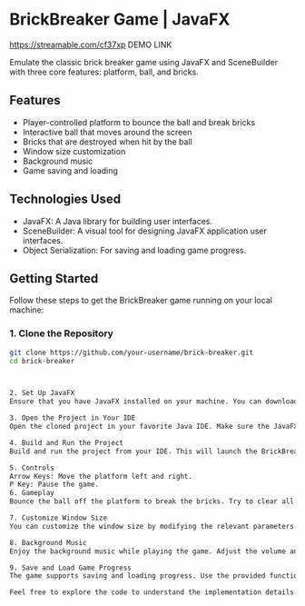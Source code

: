 # BrickBreaker Game | JavaFX

https://streamable.com/cf37xp DEMO LINK

Emulate the classic brick breaker game using JavaFX and SceneBuilder with three core features: platform, ball, and bricks.

## Features

- Player-controlled platform to bounce the ball and break bricks
- Interactive ball that moves around the screen
- Bricks that are destroyed when hit by the ball
- Window size customization
- Background music
- Game saving and loading

## Technologies Used

- JavaFX: A Java library for building user interfaces.
- SceneBuilder: A visual tool for designing JavaFX application user interfaces.
- Object Serialization: For saving and loading game progress.

## Getting Started

Follow these steps to get the BrickBreaker game running on your local machine:

### 1. Clone the Repository

```bash
git clone https://github.com/your-username/brick-breaker.git
cd brick-breaker



2. Set Up JavaFX
Ensure that you have JavaFX installed on your machine. You can download it from OpenJFX.

3. Open the Project in Your IDE
Open the cloned project in your favorite Java IDE. Make sure the JavaFX SDK is correctly configured in your IDE.

4. Build and Run the Project
Build and run the project from your IDE. This will launch the BrickBreaker game window.

5. Controls
Arrow Keys: Move the platform left and right.
P Key: Pause the game.
6. Gameplay
Bounce the ball off the platform to break the bricks. Try to clear all the bricks to win the game.

7. Customize Window Size
You can customize the window size by modifying the relevant parameters in the code.

8. Background Music
Enjoy the background music while playing the game. Adjust the volume and mute options if needed.

9. Save and Load Game Progress
The game supports saving and loading progress. Use the provided functionality to save your current game state and resume later.

Feel free to explore the code to understand the implementation details. Have fun playing BrickBreaker!
